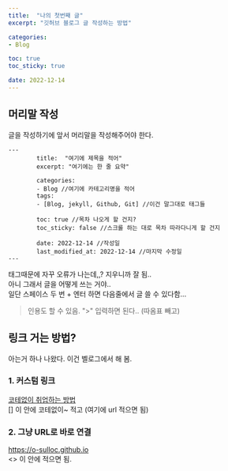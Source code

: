 ```yaml
---
title:  "나의 첫번째 글"
excerpt: "깃허브 블로그 글 작성하는 방법"

categories:
- Blog

toc: true
toc_sticky: true

date: 2022-12-14
---
```

## 머리말 작성  
글을 작성하기에 앞서 머리말을 작성해주어야 한다.
```
---
        title:  "여기에 제목을 적어"
        excerpt: "여기에는 한 줄 요약"

        categories:
        - Blog //여기에 카테고리명을 적어
        tags:
        - [Blog, jekyll, Github, Git] //이건 말그대로 태그들

        toc: true //목차 나오게 할 건지?
        toc_sticky: false //스크롤 하는 대로 목차 따라다니게 할 건지

        date: 2022-12-14 //작성일
        last_modified_at: 2022-12-14 //마지막 수정일
---
```
태그때문에 자꾸 오류가 나는데,,? 지우니까 잘 됨..  
아니 그래서 글을 어떻게 쓰는 거야..  
일단 스페이스 두 번 + 엔터 하면 다음줄에서 글 쓸 수 있다함...

>인용도 할 수 있음. ">" 입력하면 된다.. (따옴표 빼고)

## 링크 거는 방법?
아는거 하나 나왔다. 이건 벨로그에서 해 봄.
### 1. 커스텀 링크
[코테없이 취업하는 방법](https://media.giphy.com/media/KDRv3QggAjyo/giphy.gif "날 눌러")  
[] 이 안에 코테없이~ 적고 (여기에 url 적으면 됨)

### 2. 그냥 URL로 바로 연결
<https://o-sulloc.github.io>  
<> 이 안에 적으면 됨.
